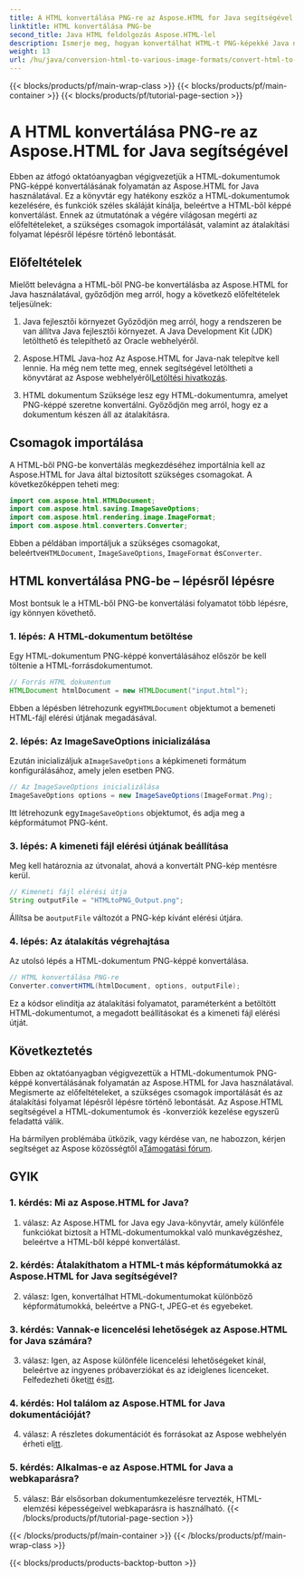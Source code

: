 ```yaml
---
title: A HTML konvertálása PNG-re az Aspose.HTML for Java segítségével
linktitle: HTML konvertálása PNG-be
second_title: Java HTML feldolgozás Aspose.HTML-lel
description: Ismerje meg, hogyan konvertálhat HTML-t PNG-képekké Java nyelven az Aspose.HTML segítségével. Átfogó útmutató lépésről lépésre.
weight: 13
url: /hu/java/conversion-html-to-various-image-formats/convert-html-to-png/
---
```


{{< blocks/products/pf/main-wrap-class >}}
{{< blocks/products/pf/main-container >}}
{{< blocks/products/pf/tutorial-page-section >}}

# A HTML konvertálása PNG-re az Aspose.HTML for Java segítségével

Ebben az átfogó oktatóanyagban végigvezetjük a HTML-dokumentumok PNG-képpé konvertálásának folyamatán az Aspose.HTML for Java használatával. Ez a könyvtár egy hatékony eszköz a HTML-dokumentumok kezelésére, és funkciók széles skáláját kínálja, beleértve a HTML-ből képpé konvertálást. Ennek az útmutatónak a végére világosan megérti az előfeltételeket, a szükséges csomagok importálását, valamint az átalakítási folyamat lépésről lépésre történő lebontását.

## Előfeltételek

Mielőtt belevágna a HTML-ből PNG-be konvertálásba az Aspose.HTML for Java használatával, győződjön meg arról, hogy a következő előfeltételek teljesülnek:

1. Java fejlesztői környezet
Győződjön meg arról, hogy a rendszeren be van állítva Java fejlesztői környezet. A Java Development Kit (JDK) letölthető és telepíthető az Oracle webhelyéről.

2. Aspose.HTML Java-hoz
 Az Aspose.HTML for Java-nak telepítve kell lennie. Ha még nem tette meg, ennek segítségével letöltheti a könyvtárat az Aspose webhelyéről[Letöltési hivatkozás](https://releases.aspose.com/html/java/).

3. HTML dokumentum
Szüksége lesz egy HTML-dokumentumra, amelyet PNG-képpé szeretne konvertálni. Győződjön meg arról, hogy ez a dokumentum készen áll az átalakításra.

## Csomagok importálása

A HTML-ből PNG-be konvertálás megkezdéséhez importálnia kell az Aspose.HTML for Java által biztosított szükséges csomagokat. A következőképpen teheti meg:

```java
import com.aspose.html.HTMLDocument;
import com.aspose.html.saving.ImageSaveOptions;
import com.aspose.html.rendering.image.ImageFormat;
import com.aspose.html.converters.Converter;
```

 Ebben a példában importáljuk a szükséges csomagokat, beleértve`HTMLDocument`, `ImageSaveOptions`, `ImageFormat` és`Converter`.

## HTML konvertálása PNG-be – lépésről lépésre

Most bontsuk le a HTML-ből PNG-be konvertálási folyamatot több lépésre, így könnyen követhető.

### 1. lépés: A HTML-dokumentum betöltése

Egy HTML-dokumentum PNG-képpé konvertálásához először be kell töltenie a HTML-forrásdokumentumot.

```java
// Forrás HTML dokumentum
HTMLDocument htmlDocument = new HTMLDocument("input.html");
```

 Ebben a lépésben létrehozunk egy`HTMLDocument` objektumot a bemeneti HTML-fájl elérési útjának megadásával.

### 2. lépés: Az ImageSaveOptions inicializálása

 Ezután inicializáljuk a`ImageSaveOptions` a képkimeneti formátum konfigurálásához, amely jelen esetben PNG.

```java
// Az ImageSaveOptions inicializálása
ImageSaveOptions options = new ImageSaveOptions(ImageFormat.Png);
```

 Itt létrehozunk egy`ImageSaveOptions` objektumot, és adja meg a képformátumot PNG-ként.

### 3. lépés: A kimeneti fájl elérési útjának beállítása

Meg kell határoznia az útvonalat, ahová a konvertált PNG-kép mentésre kerül.

```java
// Kimeneti fájl elérési útja
String outputFile = "HTMLtoPNG_Output.png";
```

 Állítsa be a`outputFile` változót a PNG-kép kívánt elérési útjára.

### 4. lépés: Az átalakítás végrehajtása

Az utolsó lépés a HTML-dokumentum PNG-képpé konvertálása.

```java
// HTML konvertálása PNG-re
Converter.convertHTML(htmlDocument, options, outputFile);
```

Ez a kódsor elindítja az átalakítási folyamatot, paraméterként a betöltött HTML-dokumentumot, a megadott beállításokat és a kimeneti fájl elérési útját.

## Következtetés

Ebben az oktatóanyagban végigvezettük a HTML-dokumentumok PNG-képpé konvertálásának folyamatán az Aspose.HTML for Java használatával. Megismerte az előfeltételeket, a szükséges csomagok importálását és az átalakítási folyamat lépésről lépésre történő lebontását. Az Aspose.HTML segítségével a HTML-dokumentumok és -konverziók kezelése egyszerű feladattá válik.

 Ha bármilyen problémába ütközik, vagy kérdése van, ne habozzon, kérjen segítséget az Aspose közösségtől a[Támogatási fórum](https://forum.aspose.com/).

## GYIK

### 1. kérdés: Mi az Aspose.HTML for Java?

1. válasz: Az Aspose.HTML for Java egy Java-könyvtár, amely különféle funkciókat biztosít a HTML-dokumentumokkal való munkavégzéshez, beleértve a HTML-ből képpé konvertálást.

### 2. kérdés: Átalakíthatom a HTML-t más képformátumokká az Aspose.HTML for Java segítségével?

2. válasz: Igen, konvertálhat HTML-dokumentumokat különböző képformátumokká, beleértve a PNG-t, JPEG-et és egyebeket.

### 3. kérdés: Vannak-e licencelési lehetőségek az Aspose.HTML for Java számára?

 3. válasz: Igen, az Aspose különféle licencelési lehetőségeket kínál, beleértve az ingyenes próbaverziókat és az ideiglenes licenceket. Felfedezheti őket[itt](https://purchase.aspose.com/buy) és[itt](https://purchase.aspose.com/temporary-license/).

### 4. kérdés: Hol találom az Aspose.HTML for Java dokumentációját?

 4. válasz: A részletes dokumentációt és forrásokat az Aspose webhelyén érheti el[itt](https://reference.aspose.com/html/java/).

### 5. kérdés: Alkalmas-e az Aspose.HTML for Java a webkaparásra?

5. válasz: Bár elsősorban dokumentumkezelésre tervezték, HTML-elemzési képességeivel webkaparásra is használható.
{{< /blocks/products/pf/tutorial-page-section >}}

{{< /blocks/products/pf/main-container >}}
{{< /blocks/products/pf/main-wrap-class >}}

{{< blocks/products/products-backtop-button >}}
